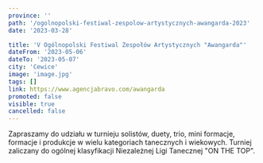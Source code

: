 ```yaml
---
province: ''
path: '/ogolnopolski-festiwal-zespolow-artystycznych-awangarda-2023'
date: '2023-03-28'

title: 'V Ogólnopolski Festiwal Zespołów Artystycznych "Awangarda"'
dateFrom: '2023-05-06'
dateTo: '2023-05-07'
city: 'Cewice'
image: 'image.jpg'
tags: []
link: https://www.agencjabravo.com/awangarda
promoted: false
visible: true
cancelled: false
---
```

Zapraszamy do udziału w turnieju solistów, duety, trio, mini formacje, formacje i produkcje w wielu kategoriach tanecznych i wiekowych. Turniej zaliczany do ogólnej klasyfikacji Niezależnej Ligi Tanecznej "ON THE TOP".
